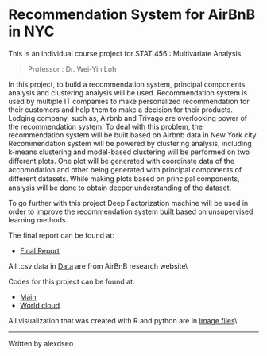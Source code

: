Recommendation System for AirBnB in NYC
======
This is an individual course project for STAT 456 : Multivariate Analysis

> Professor : Dr. Wei-Yin Loh

In this project, to build a recommendation system, principal components analysis and clustering analysis will be used. Recommendation system is used by multiple IT companies to make personalized recommendation for their customers and help them to make a decision for their products. Lodging company, such as, Airbnb and Trivago are overlooking power of the recommendation system. To deal with this problem, the recommendation system will be built based on Airbnb data in New York city. Recommendation system will be powered by clustering analysis, including k-means clustering and model-based clustering will be performed on two diﬀerent plots. One plot will be generated with coordinate data of the accomodation and other being generated with principal components of diﬀerent datasets. While making plots based on principal components, analysis will be done to obtain deeper understanding of the dataset. 

To go further with this project Deep Factorization machine will be used in order to improve the recommendation system built based on unsupervised learning methods.

The final report can be found at:
- [Final Report](https://github.com/alexdseo/Recommendation-sysytem-for-AirBnB-in-NYC/blob/master/Recommendation_System_AirBnB_NYC.pdf)

All .csv data in [Data](https://github.com/alexdseo/Recommendation-sysytem-for-AirBnB-in-NYC/tree/master/Data) are from AirBnB research website\

Codes for this project can be found at:
- [Main](https://github.com/alexdseo/Recommendation-sysytem-for-AirBnB-in-NYC/blob/master/RawCode.Rmd)
- [World cloud](https://github.com/alexdseo/Recommendation-sysytem-for-AirBnB-in-NYC/blob/master/airbnb_wordcloud.ipynb)

All visualization that was created with R and python are in [Image files](https://github.com/alexdseo/Recommendation-sysytem-for-AirBnB-in-NYC/tree/master/Image_files)\

 - - -
 Written by alexdseo
